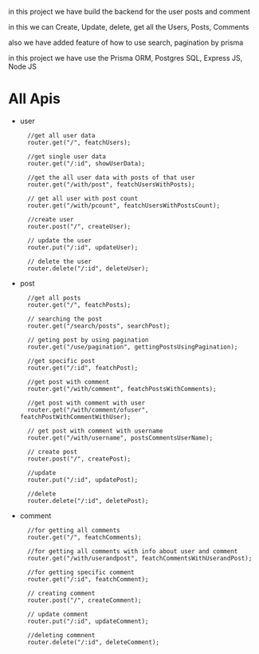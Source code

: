 in this project we have build the backend for the user posts and comment

in this we can Create, Update, delete, get all the Users, Posts, Comments

also we have added feature of how to use search, pagination by prisma

in this project we have use the Prisma ORM, Postgres SQL, Express JS, Node JS 


# All Apis 

* user

        //get all user data
        router.get("/", featchUsers);

        //get single user data
        router.get("/:id", showUserData);

        //get the all user data with posts of that user
        router.get("/with/post", featchUsersWithPosts);

        // get all user with post count
        router.get("/with/pcount", featchUsersWithPostsCount);

        //create user
        router.post("/", createUser);

        // update the user 
        router.put("/:id", updateUser);

        // delete the user
        router.delete("/:id", deleteUser);


* post

        //get all posts
        router.get("/", featchPosts);

        // searching the post
        router.get("/search/posts", searchPost);
        
        // geting post by using pagination
        router.get("/use/pagination", gettingPostsUsingPagination);
        
        //get specific post
        router.get("/:id", featchPost);
        
        //get post with comment
        router.get("/with/comment", featchPostsWithComments);
        
        //get post with comment with user
        router.get("/with/comment/ofuser", featchPostWithCommentWithUser);
        
        // get post with comment with username
        router.get("/with/username", postsCommentsUserName);
        
        // create post
        router.post("/", createPost);
        
        //update
        router.put("/:id", updatePost);
        
        //delete
        router.delete("/:id", deletePost);

* comment

        //for getting all comments
        router.get("/", featchComments);

        //for getting all comments with info about user and comment
        router.get("/with/userandpost", featchCommentsWithUserandPost);

        //for getting specific comment
        router.get("/:id", featchComment);

        // creating comment
        router.post("/", createComment);

        // update comment
        router.put("/:id", updateComment);

        //deleting commnent
        router.delete("/:id", deleteComment);